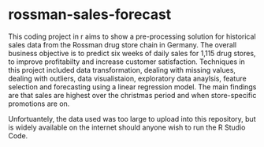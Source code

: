# rossman-sales-forecast

This coding project in r aims to show a pre-processing solution for historical sales data from the Rossman drug store chain in Germany. The overall business objective is to predict six weeks of daily sales for 1,115 drug stores, to improve profitabilty and increase customer satisfaction.
Techniques in this project included data transformation, dealing with missing values, dealing with outliers, data visualistaion, exploratory data anaylsis, feature selection and forecasting using a linear regression model. The main findings are that sales are highest over the christmas period and when store-specific promotions are on. 

Unfortuantely, the data used was too large to upload into this repository, but is widely available on the internet should anyone wish to run the R Studio Code.
